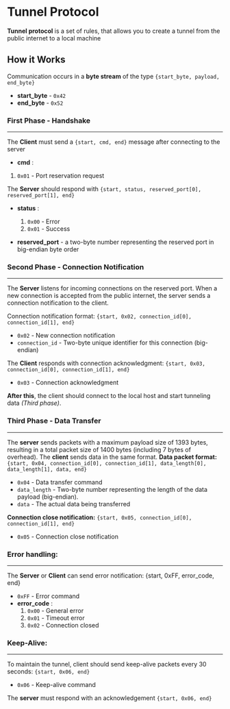 # Tunnel Protocol
**Tunnel protocol** is a set of rules, that allows you to create a tunnel from the public internet to a local machine
## How it Works
Communication occurs in a **byte stream** of the type `{start_byte, payload, end_byte}`
- **start_byte** - `0x42`
- **end_byte** - `0x52`

### First Phase - Handshake
---
The **Client** must send a `{start, cmd, end}` message after connecting to the server
- **cmd** :
 1. `0x01` - Port reservation request

The **Server** should respond with `{start, status, reserved_port[0], reserved_port[1], end}`
- **status** :
	1. `0x00` - Error
	2. `0x01` - Success

- **reserved_port** - a two-byte number representing the reserved port in big-endian byte order

### Second Phase - Connection Notification
---
The **Server** listens for incoming connections on the reserved port. When a new connection is accepted from the public internet, the server sends a connection notification to the client.

Connection notification format: `{start, 0x02, connection_id[0], connection_id[1], end}`
- `0x02` - New connection notification
- `connection_id` - Two-byte unique identifier for this connection (big-endian)

The **Client** responds with connection acknowledgment: `{start, 0x03, connection_id[0], connection_id[1], end}`
- `0x03` - Connection acknowledgment

**After this**, the client should connect to the local host and start tunneling data *(Third phase)*.

### Third Phase - Data Transfer
---
The **server** sends packets with a maximum payload size of 1393 bytes, resulting in a total packet size of 1400 bytes (including 7 bytes of overhead). The **client** sends data in the same format.
**Data packet format:** `{start, 0x04, connection_id[0], connection_id[1], data_length[0], data_length[1], data, end}`
- `0x04` - Data transfer command
- `data_length` - Two-byte number representing the length of the data payload (big-endian).
- `data` - The actual data being transferred

**Connection close notification:** `{start, 0x05, connection_id[0], connection_id[1], end}`
- `0x05` - Connection close notification

### Error handling:
---
The **Server** or **Client** can send error notification: {start, 0xFF, error_code, end}
- `0xFF` - Error command
- **error_code** :
	1. `0x00` - General error
	2. `0x01` - Timeout error
	3. `0x02` - Connection closed

### Keep-Alive:
---
To maintain the tunnel, client should send keep-alive packets every 30 seconds: `{start, 0x06, end}`
- `0x06` - Keep-alive command

The **server** must respond with an acknowledgement `{start, 0x06, end}`
